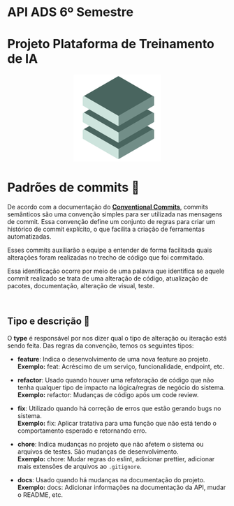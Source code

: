 # API ADS 6º Semestre

# Projeto Plataforma de Treinamento de IA

<p align="center">
      <img src="/Documentacao/img/fullstack.png" alt="Logo da Equipe FullStack">



# Padrões de commits 📜

De acordo com a documentação do **[Conventional Commits](https://www.conventionalcommits.org/pt-br)**, commits semânticos são uma convenção simples para ser utilizada nas mensagens de commit. Essa convenção define um conjunto de regras para criar um histórico de commit explícito, o que facilita a criação de ferramentas automatizadas.

Esses commits auxiliarão a equipe a entender de forma facilitada quais alterações foram realizadas no trecho de código que foi commitado.

Essa identificação ocorre por meio de uma palavra que identifica se aquele commit realizado se trata de uma alteração de código, atualização de pacotes, documentação, alteração de visual, teste.

<br>

## Tipo e descrição 📝



O **type** é responsável por nos dizer qual o tipo de alteração ou iteração está sendo feita. Das regras da convenção, temos os seguintes tipos:

- **feature**: Indica o desenvolvimento de uma nova feature ao projeto.  
  **Exemplo:** feat: Acréscimo de um serviço, funcionalidade, endpoint, etc.

- **refactor**: Usado quando houver uma refatoração de código que não tenha qualquer tipo de impacto na lógica/regras de negócio do sistema.  
  **Exemplo:** refactor: Mudanças de código após um code review.

- **fix**: Utilizado quando há correção de erros que estão gerando bugs no sistema.  
  **Exemplo:** fix: Aplicar tratativa para uma função que não está tendo o comportamento esperado e retornando erro.

- **chore**: Indica mudanças no projeto que não afetem o sistema ou arquivos de testes. São mudanças de desenvolvimento.  
  **Exemplo:** chore: Mudar regras do eslint, adicionar prettier, adicionar mais extensões de arquivos ao `.gitignore`.

- **docs**: Usado quando há mudanças na documentação do projeto.  
  **Exemplo:** docs: Adicionar informações na documentação da API, mudar o README, etc.

<br>

